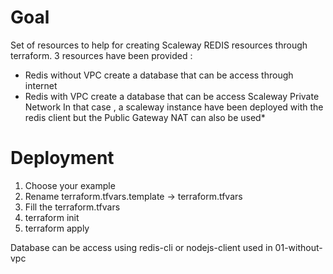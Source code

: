 # Goal
Set of resources to help for creating Scaleway REDIS resources through terraform.
3 resources have been provided :
- Redis without VPC create a database that can be access through internet
- Redis with VPC create a database that can be access Scaleway Private Network
In that case , a scaleway instance have been deployed with the redis client but the Public Gateway NAT can also be used*

# Deployment
1. Choose your example
2. Rename terraform.tfvars.template -> terraform.tfvars
3. Fill the terraform.tfvars
4. terraform init 
5. terraform apply

Database can be access using redis-cli or nodejs-client used in 01-without-vpc